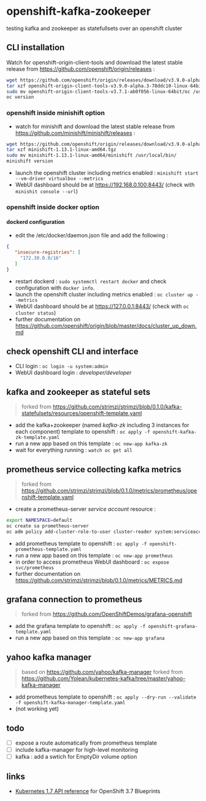 # openshift-kafka-zookeeper
testing kafka and zookeeper as statefullsets over an openshift cluster

## CLI installation

Watch for openshift-origin-client-tools and download the latest stable release from https://github.com/openshift/origin/releases :

```bash
wget https://github.com/openshift/origin/releases/download/v3.9.0-alpha.3/openshift-origin-client-tools-v3.9.0-alpha.3-78ddc10-linux-64bit.tar.gz
tar xzf openshift-origin-client-tools-v3.9.0-alpha.3-78ddc10-linux-64bit.tar.gz
sudo mv openshift-origin-client-tools-v3.7.1-ab0f056-linux-64bit/oc /usr/local/bin/
oc version
```

### openshift inside minishift option

* watch for minishift and download the latest stable release from https://github.com/minishift/minishift/releases :

```bash
wget https://github.com/openshift/origin/releases/download/v3.9.0-alpha.3/openshift-origin-client-tools-v3.9.0-alpha.3-78ddc10-linux-64bit.tar.gz
tar xzf minishift-1.13.1-linux-amd64.tgz
sudo mv minishift-1.13.1-linux-amd64/minishift /usr/local/bin/
minishift version
```

* launch the openshift cluster including metrics enabled : `minishift start --vm-driver virtualbox --metrics`
* WebUI dashboard should be at https://192.168.0.100:8443/ (check with `minishit console --url`)

### openshift inside docker option

#### dockerd configuration

* edit the /etc/docker/daemon.json file and add the following :

```json
{
   "insecure-registries": [
     "172.30.0.0/16"
   ]
}
```

* restart dockerd : `sudo systemctl restart docker` and check configuration with `docker info`.
* launch the openshift cluster including metrics enabled : `oc cluster up --metrics`
* WebUI dashboard should be at https://127.0.0.1:8443/ (check with `oc cluster status`)
* further documentation on https://github.com/openshift/origin/blob/master/docs/cluster_up_down.md

## check openshift CLI and interface

* CLI login : `oc login -u system:admin`
* WebUI dashboard login : _developer/developer_

## kafka and zookeeper as stateful sets

> forked from https://github.com/strimzi/strimzi/blob/0.1.0/kafka-statefulsets/resources/openshift-template.yaml

* add the kafka+zookeeper (named _kafka-zk_ including 3 instances for each component) template to openshift : `oc apply -f openshift-kafka-zk-template.yaml`
* run a new app based on this template : `oc new-app kafka-zk`
* wait for everything running : `watch oc get all`

## prometheus service collecting kafka metrics

> forked from https://github.com/strimzi/strimzi/blob/0.1.0/metrics/prometheus/openshift-template.yaml 

* create a prometheus-server _service account_ resource :

```bash
export NAMESPACE=default
oc create sa prometheus-server
oc adm policy add-cluster-role-to-user cluster-reader system:serviceaccount:${NAMESPACE}:prometheus-server
```

* add prometheus template to openshift : `oc apply -f openshift-prometheus-template.yaml`
* run a new app based on this template : `oc new-app prometheus`
* in order to access prometheus WebUI dashboard : `oc expose svc/prometheus`
* further documentation on https://github.com/strimzi/strimzi/blob/0.1.0/metrics/METRICS.md 

## grafana connection to prometheus

> forked from https://github.com/OpenShiftDemos/grafana-openshift

* add the grafana template to openshift : `oc apply -f openshift-grafana-template.yaml`
* run a new app based on this template : `oc new-app grafana`

## yahoo kafka manager

> based on https://github.com/yahoo/kafka-manager
> forked from https://github.com/Yolean/kubernetes-kafka/tree/master/yahoo-kafka-manager

* add prometheus template to openshift : `oc apply --dry-run --validate -f openshift-kafka-manager-template.yaml`
* \(not working yet)

## todo

* [ ] expose a route automatically from prometheus template
* [ ] include kafka-manager for high-level monitoring
* [ ] kafka : add a swtich for EmptyDir volume option

## links

* [Kubernetes 1.7 API reference](https://v1-7.docs.kubernetes.io/docs/api-reference/v1.7/) for OpenShift 3.7 Blueprints
